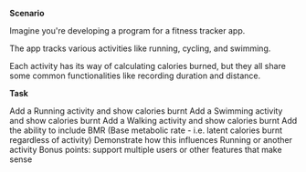 **Scenario**

Imagine you're developing a program for a fitness tracker app.

The app tracks various activities like running, cycling, and swimming.

Each activity has its way of calculating calories burned, but they all share some common functionalities like recording duration and distance.

**Task**

Add a Running activity and show calories burnt
Add a Swimming activity and show calories burnt
Add a Walking activity and show calories burnt
Add the ability to include BMR (Base metabolic rate - i.e. latent calories burnt regardless of activity)
Demonstrate how this influences Running or another activity
Bonus points: support multiple users or other features that make sense
